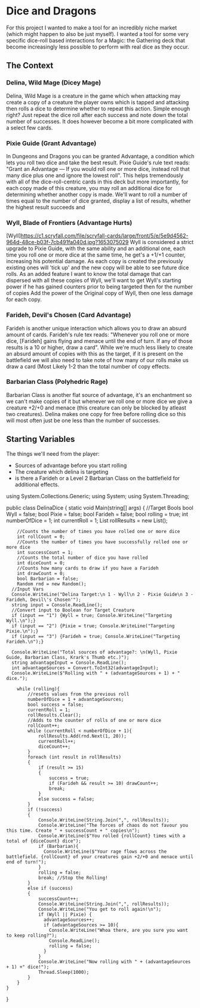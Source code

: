 # Dice and Dragons
For this project I wanted to make a tool for an incredibly niche market (which might happen to also be just myself). I wanted a tool for some very specific dice-roll based interactions for a Magic: the Gathering deck that become increasingly less possible to perform with real dice as they occur.

## The Context
### Delina, Wild Mage (Dicey Mage)
Delina, Wild Mage is a creature in the game which when attacking may create a copy of a creature the player owns which is tapped and attacking then rolls a dice to determine whether to repeat this action. Simple enough right? Just repeat the dice roll after each success and note down the total number of successes. It does however become a bit more complicated with a select few cards.

### Pixie Guide (Grant Advantage)
In Dungeons and Dragons you can be granted Advantage, a condition which lets you roll two dice and take the best result. Pixie Guide's rule text reads: "Grant an Advantage — If you would roll one or more dice, instead roll that many dice plus one and ignore the lowest roll". This helps tremendously with all of the dice-roll-centric cards in this deck but more importantly, for each copy made of this creature, you may roll an additional dice for determining whether another copy is made.
We'll want to roll a number of times equal to the number of dice granted, display a list of results, whether the highest result succeeds and

### Wyll, Blade of Frontiers (Advantage Hurts)
[Wyll]https://c1.scryfall.com/file/scryfall-cards/large/front/5/e/5e9d4562-964d-48ce-b03f-7cb491fa040d.jpg?1653075029
Wyll is considered a strict upgrade to Pixie Guide, with the same ability and an additional one, each time you roll one or more dice at the same time, he get's a +1/+1 counter, increasing his potential damage. As each copy is created the previously existing ones will 'tick up' and the new copy will be able to see future dice rolls. As an added feature I want to know the total damage that can dispersed with all these copies of Wyll, we'll want to get Wyll's starting power if he has gained counters prior to being targeted then for the number of copies Add the power of the Original copy of Wyll, then one less damage for each copy.

### Farideh, Devil's Chosen (Card Advantage)
Farideh is another unique interaction which allows you to draw an absurd amount of cards. Farideh's rule tex reads: "Whenever you roll one or more dice, [Farideh] gains flying and menace until the end of turn. If any of those results is a 10 or higher, draw a card". While we're much less likely to create an absurd amount of copies with this as the target, if it is present on the battlefield we will also need to take note of how many of our rolls make us draw a card (Most Likely 1-2 than the total number of copy effects.

### Barbarian Class (Polyhedric Rage)
Barbarian Class is another flat source of advantage, it's an enchantment so we can't make copies of it but whenever we roll one or more dice we give a creature +2/+0 and menace (this creature can only be blocked by atleast two creatures). Delina makes one copy for free before rolling dice so this will most often just be one less than the number of successes.

## Starting Variables
The things we'll need from the player:
- Sources of advantage before you start rolling
- The creature which delina is targeting
- is there a Farideh or a Level 2 Barbarian Class on the battlefield for additional effects.


using System.Collections.Generic;
using System;
using System.Threading;

public class DelinaDice
{
    static void Main(string[] args)
    {
        //Target Bools
        bool Wyll = false;
        bool Pixie = false;
        bool Farideh = false;
        bool rolling = true;
        int numberOfDice = 1;
        int currentRoll = 1;
        List<int> rollResults = new List<int>();
        
        //Counts the number of times you have rolled one or more dice
        int rollCount = 0;
        //Counts the number of times you have successfully rolled one or more dice
        int successCount = 1;
        //Counts the total number of dice you have rolled
        int diceCount = 0;
        //Counts how many cards to draw if you have a Farideh
        int drawCount = 0;
        bool Barbarian = false;
        Random rnd = new Random();
      //Input Vars
      Console.WriteLine("Delina Target:\n 1 - Wyll\n 2 - Pixie Guide\n 3 - Farideh, Devil\'s Chosen'");
      string input = Console.ReadLine();
      //Convert input to Boolean for Target Creature
      if (input == "1") {Wyll = true; Console.WriteLine("Targeting Wyll.\n");}
      if (input == "2") {Pixie = true; Console.WriteLine("Targeting Pixie.\n");}
      if (input == "3") {Farideh = true; Console.WriteLine("Targeting Farideh.\n");}
      
      Console.WriteLine("Total sources of advantage?: \n(Wyll, Pixie Guide, Barbarian Class, Krark's Thumb etc.)");
      string advantageInput = Console.ReadLine();
      int advantageSources = Convert.ToInt32(advantageInput);
      Console.WriteLine($"Rolling with " + (advantageSources + 1) + " dice.");
      
        while (rolling){
            //resets values from the previous roll
            numberOfDice = 1 + advantageSources;
            bool success = false;
            currentRoll = 1;
            rollResults.Clear();
            //Adds to the counter of rolls of one or more dice
            rollCount++;
            while (currentRoll < numberOfDice + 1){
                rollResults.Add(rnd.Next(1, 20));
                currentRoll++;
                diceCount++;
            }
            foreach (int result in rollResults)
            {
                if (result >= 15)
                {
                    success = true;
                    if (Farideh && result >= 10) drawCount++;
                    break;
                }
                else success = false;
            }
            if (!success)
            {
                Console.WriteLine(String.Join(",", rollResults));
                Console.WriteLine("The forces of chaos do not favour you this time. Create " + successCount + " copies\n");
                Console.WriteLine($"You rolled {rollCount} times with a total of {diceCount} dice");
                if (Barbarian){
                  Console.WriteLine($"Your rage flows across the battlefield. {rollCount} of your creatures gain +2/+0 and menace until end of turn!");
                }
                rolling = false;
                break; //Stop the Rolling!
            }
            else if (success)
            {
                successCount++;
                Console.WriteLine(String.Join(",", rollResults));
                Console.WriteLine("You get to roll again!\n");
                if (Wyll || Pixie) {
                  advantageSources++;
                  if (advantageSources >= 10){
                    Console.WriteLine("Whoa there, are you sure you want to keep rolling?");
                    Console.ReadLine();
                    rolling = false;
                  }
                }
                Console.WriteLine("Now rolling with " + (advantageSources + 1) +" dice!");
                Thread.Sleep(1000);
            }
        }
    }
}
